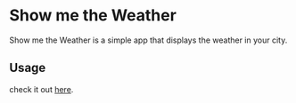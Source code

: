 # Show me the Weather

Show me the Weather is a simple app that displays the weather in your city.

## Usage

check it out [here](https://humbertogonzales.herokuapp.com/weather.html).
